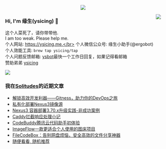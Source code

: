<p align="center">
    <img align="center" src="https://github-profile-trophy.vercel.app/?username=ysicing&title=Star,Follower,Commit,Issue" style="max-width:100%;">
</p>

<img align="right" src="https://github-readme-stats.vercel.app/api?username=ysicing&show_icons=true&icon_color=805AD5&text_color=718096&bg_color=ffffff&hide_title=true" />


### Hi, I'm 缘生(ysicing) 👋

<!--
**ysicing/ysicing** is a ✨ _special_ ✨ repository because its `README.md` (this file) appears on your GitHub profile.

Here are some ideas to get you started:

- 🔭 I’m currently working on ...
- 🌱 I’m currently learning ...
- 👯 I’m looking to collaborate on ...
- 🤔 I’m looking for help with ...
- 💬 Ask me about ...
- 📫 How to reach me: ...
- 😄 Pronouns: ...
- ⚡ Fun fact: ...
- 🌈 I'm currently working on ... 😎
- 🐳 I’m currently learning go\k8s source code. 😅
- 🤔 I'm thinking about how to make more more money 😁.
- 💬 Ask me about `lao biao`
- 📫 How to reach me: mail [i@ysicing.me](mailto:i@ysicing.me) or blog [ysicing.me](https://ysicing.me) 
- sponsor: [ysicing](https://afdian.net/@ysicing)

-->

这个人菜死了，请你带带他.</br>
I am too weak. Please help me.</br>
个人网站: https://ysicing.me.</br>
个人微信公众号: 缘生小助手(@ergobot)</br>
个人效能工具: `brew tap ysicing/tap`</br>
个人问题反馈邮箱:  [ysbot](mailto:ysbot@12306.work)最快一个工作日回复，如果记得看邮箱</br>
赞助弟弟 [ysicing](https://sponsor.ysicing.net/)

![](https://komarev.com/ghpvc/?username=ysicing&color=green)

<!--events start -->

### 我在[Solitudes](https://ysicing.me)的近期文章

*  [解锁高效开发利器——Gitness，助力你的DevOps之旅](https://blog.ysicing.net/tools/gitness/v1)
*  [私有化部署Nexus3镜像源](https://blog.ysicing.net/tools/nexus3/v1)
*  [Nexus3 容器部署3.70.x升级实践-非成功案例](https://blog.ysicing.net/docker-nexus-upgrade-370/v1)
*  [Caddy拦截响应处理小记](https://blog.ysicing.net/caddy-minio-400/v1)
*  [CodeBuddy腾讯云代码助手初体验](https://blog.ysicing.net/copilot/codebuddy/v1)
*  [ImageFlow一款更适合个人使用的图床项目](https://blog.ysicing.net/tools/imageflow/v1)
*  [FileCodeBox：告别网盘烦恼，安全高效的文件分享神器](https://blog.ysicing.net/tools/filecodebox/v1)
*  [随便看看, 随机推荐](https://ysicing.me/random/)


<!--events end -->
